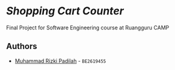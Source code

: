 # _Shopping Cart Counter_

Final Project for Software Engineering course at Ruangguru CAMP

## Authors

- [Muhammad Rizki Padilah](https://www.github.com/RizkiPa) - `BE2619455`
